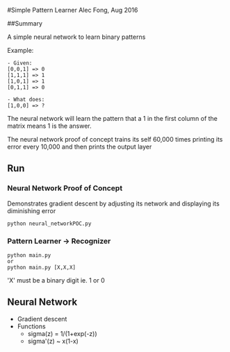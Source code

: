 #Simple Pattern Learner
Alec Fong, Aug 2016

##Summary

A simple neural network to learn binary patterns

Example:
```
- Given:
[0,0,1] => 0
[1,1,1] => 1
[1,0,1] => 1
[0,1,1] => 0

- What does:
[1,0,0] => ?
```
The neural network will learn the pattern that a 1 in the 
first column of the matrix means 1 is the answer.

The neural network proof of concept trains its self 60,000 times printing its 
error every 10,000 and then prints the output layer

## Run
### Neural Network Proof of Concept
Demonstrates gradient descent by adjusting its network and displaying
its diminishing error
```
python neural_networkPOC.py
```
### Pattern Learner -> Recognizer
```
python main.py
or
python main.py [X,X,X]
```
'X' must be a binary digit ie. 1 or 0
## Neural Network

- Gradient descent
- Functions
	- sigma(z) = 1/(1+exp(-z))
	- sigma'(z) ~ x(1-x)
